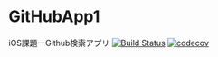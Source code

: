 # GitHubApp1
iOS課題ーGithub検索アプリ
[![Build Status](https://app.bitrise.io/app/5c5ec02abe34b4e7/status.svg?token=-0_hNn1C46srVB9BhZIMew&branch=master)](https://app.bitrise.io/app/5c5ec02abe34b4e7)
[![codecov](https://codecov.io/gh/IwanagaSari/GitHubApp1/branch/test/graph/badge.svg)](https://codecov.io/gh/IwanagaSari/GitHubApp1)

